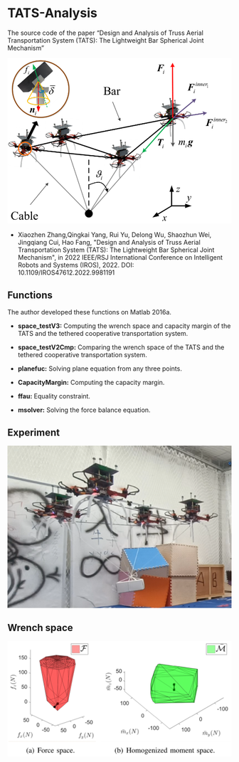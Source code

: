 # TATS-Analysis
The source code of the paper “Design and Analysis of Truss Aerial Transportation System (TATS): The Lightweight Bar Spherical Joint Mechanism”

![image](https://github.com/mkb9559/TATS-Analysis/blob/main/Truss%20Aerial%20Transportation%20System%20(TATS)1.png)

- Xiaozhen Zhang,Qingkai Yang, Rui Yu, Delong Wu, Shaozhun Wei, Jingqiang Cui, Hao Fang, "Design and Analysis of Truss Aerial Transportation System (TATS): The Lightweight Bar Spherical Joint Mechanism", in 2022 IEEE/RSJ International Conference on Intelligent Robots and Systems (IROS), 2022. DOI: 10.1109/IROS47612.2022.9981191

## Functions
The author developed these functions on Matlab 2016a.

- **space_testV3:** Computing the wrench space and capacity margin of the TATS and the tethered cooperative transportation system.

- **space_testV2Cmp:** Comparing the wrench space of the TATS and the tethered cooperative transportation system.

- **planefuc:** Solving plane equation from any three points.

- **CapacityMargin:** Computing the capacity margin.

- **ffau:** Equality constraint.

- **msolver:** Solving the force balance equation.

## Experiment
![image](https://github.com/mkb9559/TATS-Analysis/blob/main/Truss%20Aerial%20Transportation%20System%20(TATS)2.png)

## Wrench space
![image](https://github.com/mkb9559/TATS-Analysis/blob/main/Wrench%20Space.png)


